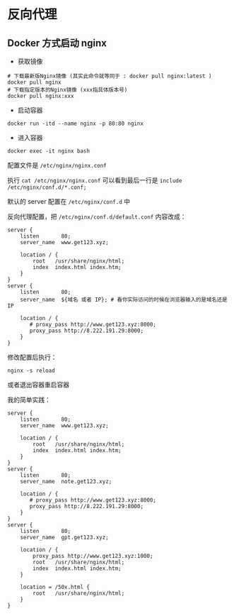 # 反向代理

## Docker 方式启动 nginx

- 获取镜像
```shell
# 下载最新版Nginx镜像 (其实此命令就等同于 : docker pull nginx:latest )
docker pull nginx
# 下载指定版本的Nginx镜像 (xxx指具体版本号)
docker pull nginx:xxx
```

- 启动容器
```shell
docker run -itd --name nginx -p 80:80 nginx
```

- 进入容器
```shell
docker exec -it nginx bash
```
配置文件是 `/etc/nginx/nginx.conf`

执行 `cat /etc/nginx/nginx.conf` 可以看到最后一行是 `include /etc/nginx/conf.d/*.conf;`

默认的 server 配置在 `/etc/nginx/conf.d` 中

反向代理配置，把 `/etc/nginx/conf.d/default.conf` 内容改成：
```
server {
    listen       80;
    server_name  www.get123.xyz;

    location / {
        root   /usr/share/nginx/html;
        index  index.html index.htm;
    }
}
server {
    listen       80;
    server_name  ${域名 或者 IP}; # 看你实际访问的时候在浏览器输入的是域名还是 IP

    location / {
       # proxy_pass http://www.get123.xyz:8000;
       proxy_pass http://8.222.191.29:8000;
    }
}
```

修改配置后执行：
```shell
nginx -s reload
```
或者退出容器重启容器

我的简单实践：
```
server {
    listen       80;
    server_name  www.get123.xyz;

    location / {
        root   /usr/share/nginx/html;
        index  index.html index.htm;
    }
}
server {
    listen       80;
    server_name  note.get123.xyz;

    location / {
       # proxy_pass http://www.get123.xyz:8000;
       proxy_pass http://8.222.191.29:8000;
    }
}
server {
    listen       80;
    server_name  gpt.get123.xyz;

    location / {
        proxy_pass http://www.get123.xyz:1000;
        root   /usr/share/nginx/html;
        index  index.html index.htm;
    }

    location = /50x.html {
        root   /usr/share/nginx/html;
    }
}
```

